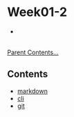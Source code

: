 # Week01-2
-   

<br>[Parent Contents...](../README.md/#til-today-i-learned)

## Contents
-   [markdown](TIL/markdown.md)
-   [cli](TIL/cli.md)
-   [git](TIL/git.md)